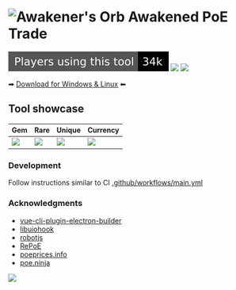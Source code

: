 # ![Awakener's Orb](https://web.poecdn.com/image/Art/2DItems/Currency/TransferOrb.png) Awakened PoE Trade

[![](./showcase/total-000-flat-square.svg)](https://somsubhra.com/github-release-stats/?username=SnosMe&repository=awakened-poe-trade)
[![](./showcase/Patreon-Donate-F96854-style-flat-square-logo-patreon.svg)](https://patreon.com/awakened_poe_trade)
[![](./showcase/Discrod-Join-7289DA.svg)](https://discord.gg/hXgSDS6)


➡ [Download for Windows & Linux](https://snosme.github.io/awakened-poe-trade/) ⬅

## Tool showcase

| Gem | Rare | Unique | Currency |
|-----|------|--------|----------|
| ![](./showcase/gem.png?raw=true) | ![](./showcase/rare.png?raw=true) | ![](./showcase/unique.png?raw=true) | ![](./showcase/currency.png?raw=true) |

### Development

Follow instructions similar to CI [.github/workflows/main.yml](https://github.com/SnosMe/awakened-poe-trade/blob/master/.github/workflows/main.yml)

### Acknowledgments

- [vue-cli-plugin-electron-builder](https://github.com/nklayman/vue-cli-plugin-electron-builder)
- [libuiohook](https://github.com/kwhat/libuiohook)
- [robotjs](https://github.com/octalmage/robotjs)
- [RePoE](https://github.com/brather1ng/RePoE)
- [poeprices.info](https://www.poeprices.info/)
- [poe.ninja](https://poe.ninja/)

![](./showcase/poe-deps.png)
